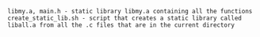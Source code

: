 
    libmy.a, main.h - static library libmy.a containing all the functions
    create_static_lib.sh - script that creates a static library called liball.a from all the .c files that are in the current directory

